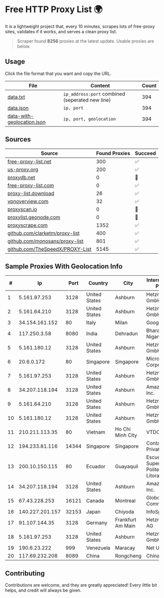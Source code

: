 
# Free HTTP Proxy List 🌍

It is a lightweight project that, every 10 minutes, scrapes lots of free-proxy sites, validates if it works, and serves a clean proxy list.


> Scraper found **8256** proxies at the latest update. Usable proxies are below.

## Usage

Click the file format that you want and copy the URL.


|File|Content|Count|
|----|-------|-----|
|[data.txt](https://raw.githubusercontent.com/themiralay/Proxy-List-World/master/data.txt)|`ip_address:port` combined (seperated new line)|394|
|[data.json](https://raw.githubusercontent.com/themiralay/Proxy-List-World/master/data.json)|`ip, port`|394|
|[data-with-geolocation.json](https://raw.githubusercontent.com/themiralay/Proxy-List-World/master/data-with-geolocation.json)|`ip, port, geolocation`|394|

## Sources

|Source|Found Proxies|Succeed|
|------|-------------|-------|
|[free-proxy-list.net](https://free-proxy-list.net)|300|✅|
|[us-proxy.org](https://www.us-proxy.org)|200|✅|
|[proxydb.net](http://proxydb.net)|0|🚫|
|[free-proxy-list.com](https://free-proxy-list.com/?page=&port=&type%5B%5D=http&type%5B%5D=https&up_time=0&search=Search)|0|✅|
|[proxy-list.download](https://www.proxy-list.download/HTTP)|26|✅|
|[vpnoverview.com](https://vpnoverview.com/privacy/anonymous-browsing/free-proxy-servers)|32|✅|
|[proxyscan.io](https://www.proxyscan.io)|0|🚫|
|[proxylist.geonode.com](https://proxylist.geonode.com/api/proxy-list?limit=300&page=1&sort_by=lastChecked&sort_type=desc&protocols=http,https)|0|🚫|
|[proxyscrape.com](https://api.proxyscrape.com/v2/?request=displayproxies&protocol=http&timeout=10000&country=all&ssl=all&anonymity=all)|1352|✅|
|[github.com/clarketm/proxy-list](https://raw.githubusercontent.com/clarketm/proxy-list/master/proxy-list-raw.txt)|400|✅|
|[github.com/monosans/proxy-list](https://raw.githubusercontent.com/monosans/proxy-list/main/proxies/http.txt)|801|✅|
|[github.com/TheSpeedX/PROXY-List](https://raw.githubusercontent.com/TheSpeedX/PROXY-List/master/http.txt)|5145|✅|


## Sample Proxies With Geolocation Info

|#|Ip|Port|Country|City|Internet Service Provider|
|-|--|----|-------|----|-------------------------|
|1|5.161.97.253|3128|United States|Ashburn|Hetzner Online GmbH|
|2|5.161.64.210|3128|United States|Ashburn|Hetzner Online GmbH|
|3|34.154.161.152|80|Italy|Milan|Google LLC|
|4|117.250.3.58|8080|India|Dehradun|Bharat Sanchar Nigam Ltd|
|5|5.161.180.12|3128|United States|Ashburn|Hetzner Online GmbH|
|6|20.6.0.172|80|Singapore|Singapore|Microsoft Corporation|
|7|5.161.97.253|3128|United States|Ashburn|Hetzner Online GmbH|
|8|34.207.118.194|3128|United States|Ashburn|Amazon.com, Inc.|
|9|5.161.64.210|3128|United States|Ashburn|Hetzner Online GmbH|
|10|5.161.180.12|3128|United States|Ashburn|Hetzner Online GmbH|
|11|210.211.113.35|80|Vietnam|Ho Chi Minh City|VTDC|
|12|194.233.81.116|14344|Singapore|Singapore|Contabo Asia Private Limited|
|13|200.10.150.115|80|Ecuador|Guayaquil|Escuela Superior Politecnica del Litoral|
|14|34.207.118.194|3128|United States|Ashburn|Amazon.com, Inc.|
|15|67.43.228.253|16121|Canada|Montreal|GloboTech Communications|
|16|140.227.201.157|32153|Japan|Chiyoda|InfoSphere|
|17|91.107.144.35|3128|Germany|Frankfurt Am Main|Hetzner Online AG|
|18|5.161.97.253|3128|United States|Ashburn|Hetzner Online GmbH|
|19|190.6.23.222|999|Venezuela|Maracay|Net Uno|
|20|117.69.232.208|8089|China|Rongcheng|Chinanet|



## Contributing

Contributions are welcome, and they are greatly appreciated! Every
little bit helps, and credit will always be given.

